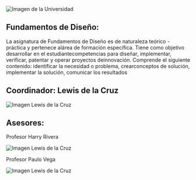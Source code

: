 ﻿![Imagen de la Universidad](https://github.com/sebastianfranco1342/FundamentosdeDisenoGrupo6/blob/main/Carpetas/Im%C3%A1genes/LogoUPCH.jpg?raw=true)

## Fundamentos de Diseño:
La asignatura de Fundamentos de Diseño es de naturaleza teórico - práctica y pertenece alárea de formación específica. Tiene como objetivo desarrollar en el estudiantecompetencias para diseñar, implementar, verificar, patentar y operar proyectos deinnovación. Comprende el siguiente contenido: identificar la necesidad o problema, crearconceptos de solución, implementar la solución, comunicar los resultados

## Coordinador: Lewis de la Cruz
![Imagen Lewis de la Cruz](https://github.com/sebastianfranco1342/FundamentosdeDisenoGrupo6/blob/main/Carpetas/Im%C3%A1genes/ProfesorLewisdelaCruz.jpeg?raw=true)

## Asesores:

Profesor Harry Rivera


![Imagen Lewis de la Cruz](https://github.com/sebastianfranco1342/FundamentosdeDisenoGrupo6/blob/main/Carpetas/Im%C3%A1genes/ProfesorHarryRivera.png?raw=true)

Profesor Paulo Vega


![Imagen Lewis de la Cruz](https://github.com/sebastianfranco1342/FundamentosdeDisenoGrupo6/blob/main/Carpetas/Im%C3%A1genes/ProfesorPauloVega.jpg?raw=true)

